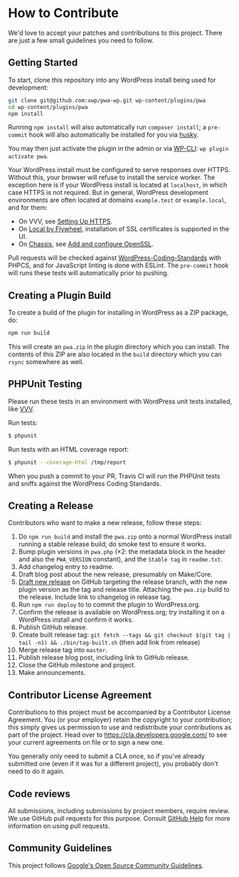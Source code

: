 # How to Contribute

We'd love to accept your patches and contributions to this project. There are
just a few small guidelines you need to follow.

## Getting Started

To start, clone this repository into any WordPress install being used for development:

```bash
git clone git@github.com:xwp/pwa-wp.git wp-content/plugins/pwa
cd wp-content/plugins/pwa
npm install
```

Running `npm install` will also automatically run `composer install`; a `pre-commit` hook will also automatically be installed for you via [husky](https://www.npmjs.com/package/husky).

You may then just activate the plugin in the admin or via [WP-CLI](https://wp-cli.org/): `wp plugin activate pwa`.

Your WordPress install must be configured to serve responses over HTTPS. Without this, your browser will refuse to install the service worker. The exception here is if your WordPress install is located at `localhost`, in which case HTTPS is not required. But in general, WordPress development environments are often located at domains `example.test` or `example.local`, and for them:

* On VVV, see [Setting Up HTTPS](https://varyingvagrantvagrants.org/docs/en-US/references/https/).
* On [Local by Flywheel](https://local.getflywheel.com/), installation of SSL certificates is supported in the UI.
* On [Chassis](http://docs.chassis.io/), see [Add and configure OpenSSL](https://github.com/Chassis/Chassis/issues/20).

Pull requests will be checked against [WordPress-Coding-Standards](https://github.com/WordPress-Coding-Standards/WordPress-Coding-Standards) with PHPCS, and for JavaScript linting is done with ESLint. The `pre-commit` hook will runs these tests will automatically prior to pushing.

## Creating a Plugin Build

To create a build of the plugin for installing in WordPress as a ZIP package, do:

```bash
npm run build
```

This will create an `pwa.zip` in the plugin directory which you can install. The contents of this ZIP are also located in the `build` directory which you can `rsync` somewhere as well.

## PHPUnit Testing

Please run these tests in an environment with WordPress unit tests installed, like [VVV](https://github.com/Varying-Vagrant-Vagrants/VVV).

Run tests:

``` bash
$ phpunit
```

Run tests with an HTML coverage report:

``` bash
$ phpunit --coverage-html /tmp/report
```

When you push a commit to your PR, Travis CI will run the PHPUnit tests and sniffs against the WordPress Coding Standards.

## Creating a Release

Contributors who want to make a new release, follow these steps:

1. Do `npm run build` and install the `pwa.zip` onto a normal WordPress install running a stable release build; do smoke test to ensure it works.
2. Bump plugin versions in `pwa.php` (×2: the metadata block in the header and also the `PWA_VERSION` constant), and the `Stable tag` in `readme.txt`.
3. Add changelog entry to readme.
4. Draft blog post about the new release, presumably on Make/Core.
5. [Draft new release](https://github.com/xwp/pwa-wp/releases/new) on GitHub targeting the release branch, with the new plugin version as the tag and release title. Attaching the `pwa.zip` build to the release. Include link to changelog in release tag.
6. Run `npm run deploy` to to commit the plugin to WordPress.org.
7. Confirm the release is available on WordPress.org; try installing it on a WordPress install and confirm it works.
8. Publish GitHub release.
9. Create built release tag: `git fetch --tags && git checkout $(git tag | tail -n1) && ./bin/tag-built.sh` (then add link from release)
10. Merge release tag into `master`.
11. Publish release blog post, including link to GitHub release.
12. Close the GitHub milestone and project.
13. Make announcements.

## Contributor License Agreement

Contributions to this project must be accompanied by a Contributor License
Agreement. You (or your employer) retain the copyright to your contribution;
this simply gives us permission to use and redistribute your contributions as
part of the project. Head over to <https://cla.developers.google.com/> to see
your current agreements on file or to sign a new one.

You generally only need to submit a CLA once, so if you've already submitted one
(even if it was for a different project), you probably don't need to do it
again.

## Code reviews

All submissions, including submissions by project members, require review. We
use GitHub pull requests for this purpose. Consult
[GitHub Help](https://help.github.com/articles/about-pull-requests/) for more
information on using pull requests.

## Community Guidelines

This project follows [Google's Open Source Community
Guidelines](https://opensource.google.com/conduct/).
